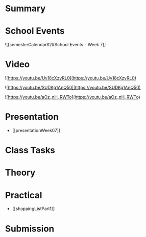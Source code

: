 
# Summary


# School Events
![[semesterCalendarS2#School Events - Week 7]] 

# Video
![https://youtu.be/Uv18cXzvRL0](https://youtu.be/Uv18cXzvRL0)

![https://youtu.be/SUDKg1AnQ50](https://youtu.be/SUDKg1AnQ50)

![https://youtu.be/aOz_nH_RWTo](https://youtu.be/aOz_nH_RWTo)


# Presentation
- [[presentationWeek07]]
# Class Tasks


# Theory


# Practical
- [[shoppingListPart1]]

# Submission
